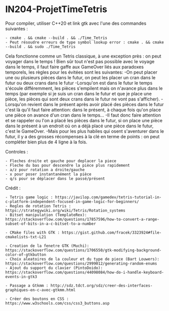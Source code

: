 # IN204-ProjetTimeTetris

Pour compiler, utiliser C++20 et link gtk avec l'une des commandes suivantes :

    - cmake . && cmake --build . && ./Time_Tetris
    - Peut résoudre erreurs de type symbol lookup error : cmake . && cmake --build . && sudo ./Time_Tetris


Cela fonctionne comme un Tetris classique, à une exception près : on peut voyager dans le temps !
    Bien sûr tout n'est pas possible avec le voyage dans le temps, il faut faire gaffe aux GameOver liés aux paradoxes temporels, les règles pour les évitées sont les suivantes:
    -On peut placer une ou plusieurs pièces dans le futur, on peut les placer un cran dans le futur ou deux crans dans le futur
    -Lorsqu'on est dans le futur le temps s'écoule différemment, les pièces s'empilent mais on n'avance plus dans le temps (par exemple si je suis un cran dans le futur et que je place une pièce, les pièces qui sont deux crans dans le futur ne vont pas s'afficher).
    -Lorsqu'on revient dans le présent après avoir placé des pièces dans le futur c'est là qu'il faut faire attention: dans le présent, à chaque fois qu'on place une pièce on avance d'un cran dans le temps...
    -Il faut donc faire attention et se rappeler ou l'on a placé les pièces dans le futur, si on place une pièce dans le présent à un endroit où on a déjà placé une pièce dans le futur, c'est le GameOver.
    -Mais pour les plus habiles qui osent s'aventurer dans le futur, il y a des grosses récompenses à la clé en terme de points : on peut compléter bien plus de 4 ligne à la fois.


Controles :

    - Fleches droite et gauche pour deplacer la piece
    - Fleche du bas pour descendre la pièce plus rapidement
    - a/z pour rotation a droite/gauche
    - x pour poser instantanément la pièce
    - q/s pour se déplacer dans le passé/présent

Crédit :

    - Tetris game logic : https://javilop.com/gamedev/tetris-tutorial-in-c-platform-independent-focused-in-game-logic-for-beginners/
    - Regles de rotation Tetris : https://strategywiki.org/wiki/Tetris/Rotation_systems
    - Bitset manipulation (TemplateRex): https://stackoverflow.com/questions/17857596/how-to-convert-a-range-subset-of-bits-in-a-c-bitset-to-a-number

    - CMake files with GTK : https://gist.github.com/fracek/3323924#file-cmakelists-txt-L21

    - Creation de la fenetre GTK (Muchi): https://stackoverflow.com/questions/1706550/gtk-modifying-background-color-of-gtkbutton
    - Choix aleatoires de la couleur et du type de piece (Bart Louwers): https://stackoverflow.com/questions/2999012/generating-random-enums
    - Ajout du support du clavier (PintoDoido): https://stackoverflow.com/questions/44098084/how-do-i-handle-keyboard-events-in-gtk3

    - Passage a Gtkmm : http://sdz.tdct.org/sdz/creer-des-interfaces-graphiques-en-c-avec-gtkmm.html

    - Créer des boutons en CSS : https://www.w3schools.com/css/css3_buttons.asp
